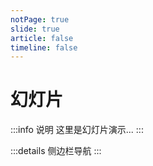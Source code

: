 ```yaml
---
notPage: true
slide: true
article: false
timeline: false
---
```


# 幻灯片
:::info 说明
这里是幻灯片演示...
:::

:::details 侧边栏导航
<AutoCatalog />
:::

<!-- <OtherComponent /> -->